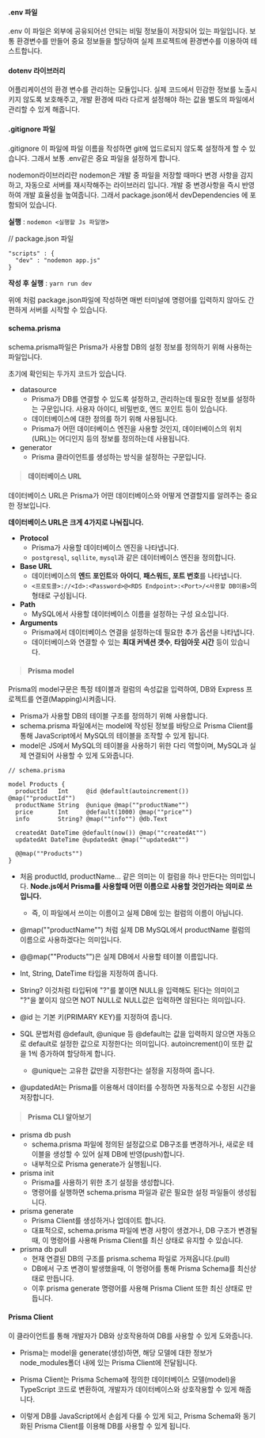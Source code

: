 #### .env 파일

.env 이 파일은 외부에 공유되어선 안되는 비밀 정보들이 저장되어 있는 파일입니다. 보통 환경변수를 만들어 중요 정보들을 할당하여 실제 프로젝트에 환경변수를 이용하여 테스트합니다.

#### dotenv 라이브러리

어플리케이션의 환경 변수를 관리하는 모듈입니다. 실제 코드에서 민감한 정보를 노출시키지 않도록 보호해주고, 개발 환경에 따라 다르게 설정해야 하는 값을 별도의 파일에서 관리할 수 있게 해줍니다.

#### .gitignore 파일

.gitignore 이 파일에 파일 이름을 작성하면 git에 업드로되지 않도록 설정하게 할 수 있습니다. 그래서 보통 .env같은 중요 파일을 설정하게 합니다.

nodemon라이브러리란
nodemon은 개발 중 파일을 저장할 때마다 변경 사항을 감지하고, 자동으로 서버를 재시작해주는 라이브러리 입니다. 개발 중 변경사항을 즉시 반영하여
개발 효율성을 높여줍니다. 그래서 package.json에서 devDependencies 에 포함되어 있습니다.

**실행** :
`nodemon <실행할 Js 파일명>`

// package.json 파일

```
"scripts" : {
  "dev" : "nodemon app.js"
}
```

**작성 후 실행** :
`yarn run dev`

위에 처럼 package.json파일에 작성하면 매번 터미널에 명령어를 입력하지 않아도 간편하게 서버를 시작할 수 있습니다.

#### schema.prisma

schema.prisma파일은 Prisma가 사용할 DB의 설정 정보를 정의하기 위해 사용하는 파일입니다.

초기에 확인되는 두가지 코드가 있습니다.

- datasource
  - Prisma가 DB를 연결할 수 있도록 설정하고, 관리하는데 필요한 정보를 설정하는 구문입니다. 사용자 아이디, 비밀번호, 엔드 포인트 등이 있습니다.
  - 데이터베이스에 대한 정의를 하기 위해 사용됩니다.
  - Prisma가 어떤 데이터베이스 엔진을 사용할 것인지, 데이터베이스의 위치(URL)는 어디인지 등의 정보를 정의하는데 사용됩니다.
- generator
  - Prisma 클라이언트를 생성하는 방식을 설정하는 구문입니다.

> #### 데이터베이스 URL

데이터베이스 URL은 Prisma가 어떤 데이터베이스와 어떻게 연결할지를 알려주는 중요한 정보입니다.

**데이터베이스 URL은 크게 4가지로 나눠집니다.**

- **Protocol**
  - Prisma가 사용할 데이터베이스 엔진을 나타냅니다.
  - `postgresql`, `sqllite`, `mysql`과 같은 데이터베이스 엔진을 정의합니다.
- **Base URL**
  - 데이터베이스의 **엔드 포인트**와 **아이디**, **패스워드, 포트 번호**를 나타냅니다.
  - `<프로토콜>://<Id>:<Password>@<RDS Endpoint>:<Port>/<사용할 DB이름>`의 형태로 구성됩니다.
- **Path**
  - MySQL에서 사용할 데이터베이스 이름을 설정하는 구성 요소입니다.
- **Arguments**
  - Prisma에서 데이터베이스 연결을 설정하는데 필요한 추가 옵션을 나타냅니다.
  - 데이터베이스와 연결할 수 있는 **최대 커넥션 갯수**, **타임아웃 시간** 등이 있습니다.

> #### Prisma model

Prisma의 model구문은 특정 테이블과 컬럼의 속성값을 입력하여, DB와 Express 프로젝트를 연결(Mapping)시켜줍니다.

- Prisma가 사용할 DB의 테이블 구조를 정의하기 위해 사용합니다.
- schema.prisma 파일에서는 model에 작성된 정보를 바탕으로 Prisma Client를 통해 JavaScript에서 MySQL의 테이블을 조작할 수 있게 됩니다.
- model은 JS에서 MySQL의 테이블을 사용하기 위한 다리 역할이며, MySQL과 실제 연결되어 사용할 수 있게 도와줍니다.

```
// schema.prisma

model Products {
  productId   Int     @id @default(autoincrement()) @map(""productId"")
  productName String  @unique @map(""productName"")
  price       Int     @default(1000) @map(""price"")
  info        String? @map(""info"") @db.Text

  createdAt DateTime @default(now()) @map(""createdAt"")
  updatedAt DateTime @updatedAt @map(""updatedAt"")

  @@map(""Products"")
}
```

- 처음 productId, productName... 같은 의미는 이 컬럼을 하나 만든다는 의미입니다. **Node.js에서 Prisma를 사용할때 어떤 이름으로 사용할 것인가라는 의미로 쓰입니다.**

  - 즉, 이 파일에서 쓰이는 이름이고 실제 DB에 있는 컬럼의 이름이 아닙니다.

- @map(""productName"") 처럼 실제 DB MySQL에서 productName 컬럼의 이름으로 사용하겠다는 의미입니다.

- @@map(""Products"")은 실제 DB에서 사용할 테이블 이름입니다.

- Int, String, DateTime 타입을 지정하여 줍니다.

- String? 이것처럼 타입뒤에 "?"를 붙이면 NULL을 입력해도 된다는 의미이고 "?"을 붙이지 않으면 NOT NULL로 NULL값은 입력하면 않된다는 의미입니다.

- @id 는 기본 키(PRIMARY KEY)를 지정하여 줍니다.

- SQL 문법처럼 @default, @unique 등 @default는 값을 입력하지 않으면 자동으로 default로 설정한 값으로 지정한다는 의미입니다. autoincrement()이 또한 값을 1씩 증가하여 할당하게 합니다.

  - @unique는 고유한 값만을 지정한다는 설정을 지정하여 줍니다.

- @updatedAt는 Prisma를 이용해서 데이터를 수정하면 자동적으로 수정된 시간을 저장합니다.

> #### Prisma CLI 알아보기

- prisma db push
  - schema.prisma 파일에 정의된 설정값으로 DB구조를 변경하거나, 새로운 테이블을 생성할 수 있어 실제 DB에 반영(push)합니다.
  - 내부적으로 Prisma generate가 실행됩니다.
- prisma init
  - Prisma를 사용하기 위한 초기 설정을 생성합니다.
  - 명령어를 실행하면 schema.prisma 파일과 같은 필요한 설정 파일들이 생성됩니다.
- prisma generate
  - Prisma Client를 생성하거나 업데이트 합니다.
  - 대표적으로, schema.prisma 파일에 변경 사항이 생겼거나, DB 구조가 변경될 때, 이 명령어를 사용해 Prisma Client를 최신 상태로 유지할 수 있습니다.
- prisma db pull
  - 현재 연결된 DB의 구조를 prisma.schema 파일로 가져옵니다.(pull)
  - DB에서 구조 변경이 발생했을때, 이 명령어를 통해 Prisma Schema를 최신상태로 만듭니다.
  - 이후 prisma generate 명령어를 사용해 Prisma Client 또한 최신 상태로 만듭니다.

#### Prisma Client

이 클라이언트를 통해 개발자가 DB와 상호작용하여 DB를 사용할 수 있게 도와줍니다.

- Prisma는 model을 generate(생성)하면, 해당 모델에 대한 정보가 node_modules폴더 내에 있는 Prisma Client에 전달됩니다.

- Prisma Client는 Prisma Schema에 정의한 데이터베이스 모델(model)을 TypeScript 코드로 변환하여, 개발자가 데이터베이스와 상호작용할 수 있게 해줍니다.

- 이렇게 DB를 JavaScript에서 손쉽게 다룰 수 있게 되고, Prisma Schema와 동기화된 Prisma Client를 이용해 DB를 사용할 수 있게 됩니다.
